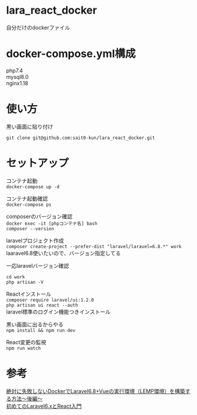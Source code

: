 # lara_react_docker
自分だけのdockerファイル

# docker-compose.yml構成
php7.4<br>
mysql8.0<br>
nginx1.18

# 使い方
黒い画面に貼り付け

`git clone git@github.com:sait0-kun/lara_react_docker.git`

# セットアップ
コンテナ起動<br>
`docker-compose up -d`

コンテナ起動確認<br>
`docker-compose ps`

composerのバージョン確認<br>
`docker exec -it [phpコンテナ名] bash`<br>
`composer --version`

laravelプロジェクト作成<br>
`composer create-project --prefer-dist "laravel/laravel=6.8.*" work`<br>
laaravel6.8使いたいので、バージョン指定してる

一応laravelバージョン確認
```
cd work
php artisan -V
```

Reactインストール<br>
`composer require laravel/ui:1.2.0`<br>
`php artisan ui react --auth`<br>
laravel標準のログイン機能つきインストール

黒い画面に出るからやる<br>
`npm install && npm run dev`

React変更の監視<br>
`npm run watch`

# 参考
[絶対に失敗しないDockerでLaravel6.8+Vueの実行環境（LEMP環境）を構築する方法〜後編〜](https://qiita.com/shimotaroo/items/679104b7e00dd9f89907)<br>
[初めてのLaravel6.xとReact入門](https://reffect.co.jp/laravel/laravel6-react-router#Laravel)


